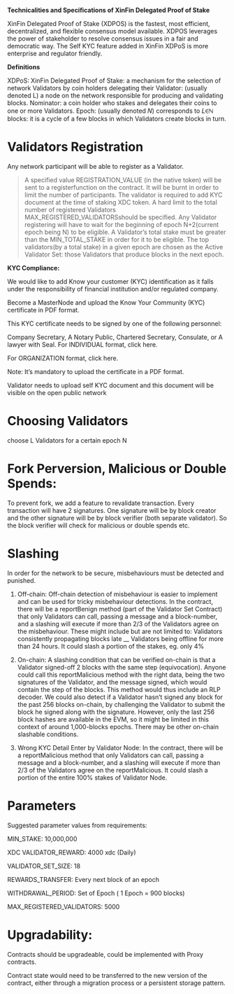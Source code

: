 ﻿**Technicalities and Specifications of XinFin Delegated Proof of Stake**

XinFin Delegated Proof of Stake (XDPOS) is the fastest, most efficient, decentralized, and flexible consensus model available. XDPOS leverages the power of stakeholder to resolve consensus issues in a fair and democratic way. The Self KYC feature added in XinFin XDPoS is more enterprise and regulator friendly.

**Definitions**

XDPoS: XinFin Delegated Proof of Stake: a mechanism for the selection of network Validators by coin holders delegating their Validator: (usually denoted L) a node on the network responsible for producing and validating blocks. Nominator: a coin holder who stakes and delegates their coins to one or more Validators. Epoch: (usually denoted 𝑁) corresponds to 𝐿∈ℕ blocks: it is a cycle of a few blocks in which Validators create blocks in turn.

# **Validators Registration**

Any network participant will be able to register as a Validator.

>A specified value REGISTRATION_VALUE (in the native token) will be sent to a registerfunction on the contract. It will be burnt in order to limit the number of participants.
>The validator is required to add KYC document at the time of staking XDC token.
>A hard limit to the total number of registered Validators MAX_REGISTERED_VALIDATORSshould be specified.
>Any Validator registering will have to wait for the beginning of epoch N+2(current epoch being N) to be eligible.
>A Validator’s total stake must be greater than the MIN_TOTAL_STAKE in order for it to be eligible.
>The top validators(by a total stake) in a given epoch are chosen as the Active Validator Set: those Validators that produce blocks in the next epoch.

**KYC Compliance:**

We would like to add Know your customer (KYC) identification as it falls under the responsibility of financial institution and/or regulated company.

Become a MasterNode and upload the Know Your Community (KYC) certificate in PDF format.

This KYC certificate needs to be signed by one of the following personnel:

Company Secretary,
A Notary Public,
Chartered Secretary,
Consulate, or
A lawyer with Seal.
For INDIVIDUAL format, click here.

For ORGANIZATION format, click here.

Note: It’s mandatory to upload the certificate in a PDF format.

Validator needs to upload self KYC document and this document will be visible on the open public network

# **Choosing Validators**

choose L Validators for a certain epoch N

# **Fork Perversion, Malicious or Double Spends:**

To prevent fork, we add a feature to revalidate transaction. Every transaction will have 2 signatures. One signature will be by block creator and the other signature will be by block verifier (both separate validator). So the block verifier will check for malicious or double spends etc.

# **Slashing**

In order for the network to be secure, misbehaviours must be detected and punished.

1. Off-chain: Off-chain detection of misbehaviour is easier to implement and can be used for tricky misbehaviour detections.
In the contract, there will be a reportBenign method (part of the Validator Set Contract) that only Validators can call, passing a message and a block-number, and a slashing will execute if more than 2/3 of the Validators agree on the misbehaviour.
These might include but are not limited to: Validators consistently propagating blocks late __ Validators being offline for more than 24 hours.
It could slash a portion of the stakes, eg. only 4%

2. On-chain: A slashing condition that can be verified on-chain is that a Validator signed-off 2 blocks with the same step (equivocation). Anyone could call this reportMalicious method with the right data, being the two signatures of the Validator, and the message signed, which would contain the step of the blocks. This method would thus include an RLP decoder.
We could also detect if a Validator hasn’t signed any block for the past 256 blocks on-chain, by challenging the Validator to submit the block he signed along with the signature. However, only the last 256 block hashes are available in the EVM, so it might be limited in this context of around 1,000-blocks epochs.
There may be other on-chain slashable conditions.

3. Wrong KYC Detail Enter by Validator Node: In the contract, there will be a reportMalicious method that only Validators can call, passing a message and a block-number, and a slashing will execute if more than 2/3 of the Validators agree on the reportMalicious. It could slash a portion of the entire 100% stakes of Validator Node.


# **Parameters**

Suggested parameter values from requirements: 

MIN_STAKE: 10,000,000

XDC VALIDATOR_REWARD: 4000 xdc (Daily) 

VALIDATOR_SET_SIZE:  18

REWARDS_TRANSFER: Every next block of an epoch 

WITHDRAWAL_PERIOD: Set of Epoch ( 1 Epoch = 900 blocks) 

MAX_REGISTERED_VALIDATORS: 5000

# **Upgradability:**

Contracts should be upgradeable, could be implemented with Proxy contracts.

Contract state would need to be transferred to the new version of the contract, either through a migration process or a persistent storage pattern.

